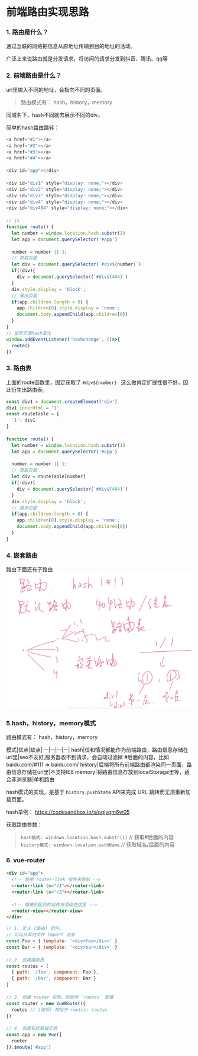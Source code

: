 # 前端路由实现思路

### 1. 路由是什么？
通过互联的网络把信息从原地址传输到目的地址的活动。

广泛上来说路由就是分发请求，将访问的请求分发到抖音、腾讯、qq等


### 2. 前端路由是什么？
url里输入不同的地址，会指向不同的页面。
> 路由模式有： hash，history，memory

同域名下，hash不同就去展示不同的div。

简单的hash路由跳转：
```js
<a href="#1"></a>
<a href="#2"></a>
<a href="#3"></a>
<a href="#4"></a>

<div id="app"></div>

<div id="div1" style="display: none;"></div>
<div id="div2" style="display: none;"></div>
<div id="div3" style="display: none;"></div>
<div id="div4" style="display: none;"></div>
<div id="div404" style="display: none;"></div>

// js
function route() {
  let number = window.location.hash.substr(1)
  let app = document.querySelector('#app')

  number = number || 1;
  // 获取页面
  let div = document.querySelector(`#div${number}`)
  if(!div){
    div = document.querySelector(`#div${404}`)
  }
  div.style.display = 'block';
  // 展示页面
  if(app.children.length > 0) {
    app.children[0].style.display = 'none';
    document.body.appendChild(app.children[0])
  }
}
// 监听页面hash变化
window.addEventListener('hashchange', ()=>{
  route()
})
```


### 3. 路由表
上面的route函数里，固定获取了 `#div${number} ` 这么做肯定扩展性很不好，因此衍生出路由表。
```js
const div1 = document.createElement('div')
div1.innerHtml = '1'
const routeTable = {
  '1': div1
}

function route() {
  let number = window.location.hash.substr(1)
  let app = document.querySelector('#app')

  number = number || 1;
  // 获取页面
  let div = routeTable[number]
  if(!div){
    div = document.querySelector(`#div${404}`)
  }
  div.style.display = 'block';
  // 展示页面
  if(app.children.length > 0) {
    app.children[0].style.display = 'none';
    document.body.appendChild(app.children[0])
  }
}
```

### 4. 嵌套路由
路由下面还有子路由
![](./1嵌套路由.png)

### 5.hash，history，memory模式

路由模式有： hash，history，memory

模式|优点|缺点|
--|--|--|--|
hash|任和情况都能作为前端路由，路由信息存储在url里|seo不友好,服务器收不到请求，会自动过滤掉 #后面的内容，比如 baidu.com/#111 => baidu.com/
history|后端将所有前端路由都渲染同一页面，路由信息存储在url里|不支持IE8
memory|将路由信息存放到localStorage里等，适合非浏览器|单机路由

hash模式的实现，是基于 `history.pushState` API来完成 URL 跳转而无须重新加载页面。

hash举例：
https://codesandbox.io/s/oqjvqm6w05

获取路由参数：
> `hash模式: windown.location.hash.substr(1)`  // 获取#后面的内容
> `history模式: windown.location.pathName`     // 获取域名/后面的内容

### 6. vue-router
```html
<div id="app">
  <!-- 使用 router-link 组件来导航 -->
  <router-link to="/1"></router-link>
  <router-link to="/2"></router-link>

  <!-- 路由匹配到的组件将渲染在这里 -->
  <router-view></router-view>
</div>
```

```js
// 1. 定义 (路由) 组件。
// 可以从其他文件 import 进来
const Foo = { template: '<div>foo</div>' }
const Bar = { template: '<div>bar</div>' }

// 2. 创建路由表
const routes = [
  { path: '/foo', component: Foo },
  { path: '/bar', component: Bar }
]

// 3. 创建 router 实例，然后传 `routes` 配置
const router = new VueRouter({
  routes // (缩写) 相当于 routes: routes
})

// 4. 创建和挂载根实例
const app = new Vue({
  router
}).$moute('#app')
```